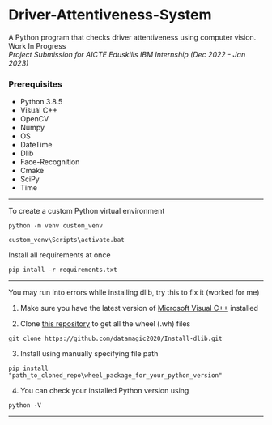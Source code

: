 # Driver-Attentiveness-System
A Python program that checks driver attentiveness using computer vision.  
Work In Progress  
*Project Submission for AICTE Eduskills IBM Internship (Dec 2022 - Jan 2023)*  

### Prerequisites  
- Python 3.8.5
- Visual C++
- OpenCV
- Numpy
- OS
- DateTime
- Dlib
- Face-Recognition
- Cmake
- SciPy
- Time

___

To create a custom Python virtual environment   
```commandline
python -m venv custom_venv
```  
```commandline
custom_venv\Scripts\activate.bat  
``` 

Install all requirements at once  
```commandline
pip intall -r requirements.txt
```
---
You may run into errors while installing dlib, try this to fix it (worked for me)  

1. Make sure you have the latest version of [Microsoft Visual C++](https://learn.microsoft.com/en-us/cpp/windows/latest-supported-vc-redist?view=msvc-170) installed  

2. Clone [this repository](https://github.com/datamagic2020/Install-dlib) to get all the wheel (.wh) files
```commandline
git clone https://github.com/datamagic2020/Install-dlib.git
```
3. Install using manually specifying file path
```commandline
pip install "path_to_cloned_repo\wheel_package_for_your_python_version"
```
4. You can check your installed Python version using
```commandline
python -V
```
---